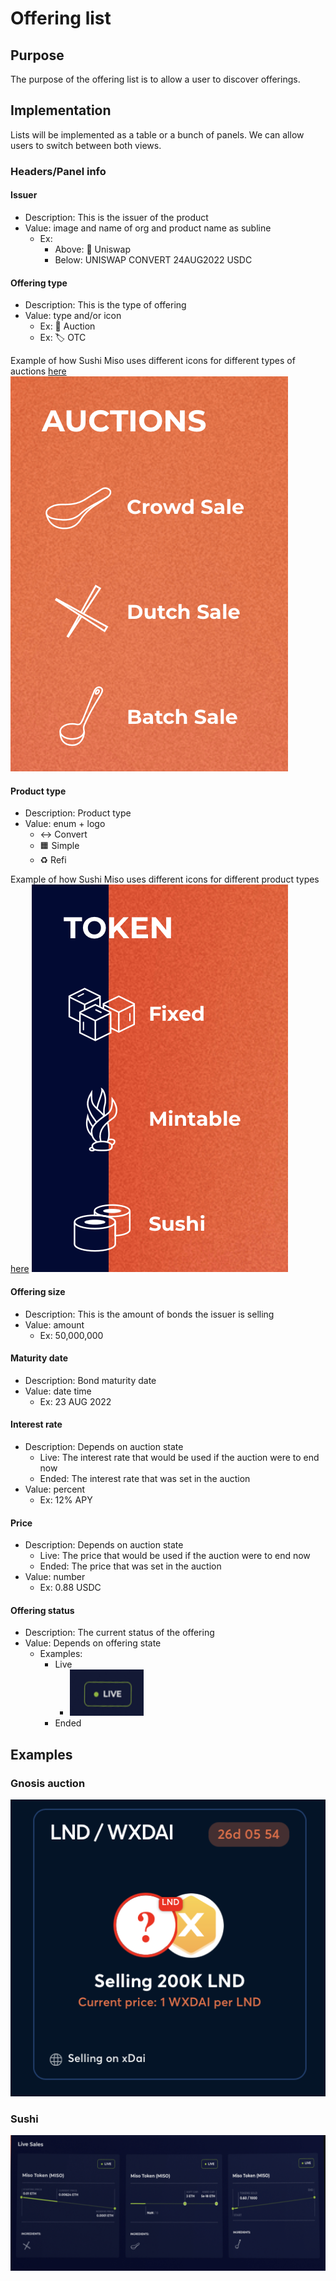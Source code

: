 # Offering list

## Purpose

The purpose of the offering list is to allow a user to discover offerings.

## Implementation

Lists will be implemented as a table or a bunch of panels. We can allow users to switch between both views.

### Headers/Panel info

#### **Issuer**

- Description: This is the issuer of the product
- Value: image and name of org and product name as subline
  - Ex:
    - Above: 🦄 Uniswap
    - Below: UNISWAP CONVERT 24AUG2022 USDC

#### **Offering type**

- Description: This is the type of offering
- Value: type and/or icon
  - Ex: 🤝 Auction
  - Ex: 🏷️ OTC

Example of how Sushi Miso uses different icons for different types of auctions [here](https://instantmiso.com)
![](../../../assets/sushi/auction_types.png)

#### **Product type**

- Description: Product type
- Value: enum + logo
  - ↔️ Convert
  - 🟧 Simple
  - ♻️ Refi

Example of how Sushi Miso uses different icons for different product types [here](https://instantmiso.com)
![](../../../assets/sushi/product_types.png)

#### **Offering size**

- Description: This is the amount of bonds the issuer is selling
- Value: amount
  - Ex: 50,000,000

#### **Maturity date**

- Description: Bond maturity date
- Value: date time
  - Ex: 23 AUG 2022

#### **Interest rate**

- Description: Depends on auction state
  - Live: The interest rate that would be used if the auction were to end now
  - Ended: The interest rate that was set in the auction
- Value: percent
  - Ex: 12% APY

#### **Price**

- Description: Depends on auction state
  - Live: The price that would be used if the auction were to end now
  - Ended: The price that was set in the auction
- Value: number
  - Ex: 0.88 USDC

#### **Offering status**

- Description: The current status of the offering
- Value: Depends on offering state
  - Examples:
    - Live
      - ![](../../../assets/sushi/live_icon.png)
    - Ended

## Examples

### Gnosis auction

![](../../../assets/gnosis/auction_panels.png)

### Sushi

![](../../../assets/sushi/auction_panels.png)
